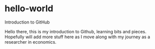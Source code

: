 # hello-world
Introduction to GitHub

Hello there, this is my introduction to Github, learning bits and pieces. Hopefully will add more stuff here as I move along with my journey as a researcher in economics. 
